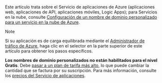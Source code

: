 Este artículo trata sobre el Servicio de aplicaciones de Azure (aplicaciones web, aplicaciones de API, aplicaciones móviles, Logic Apps); para Servicios en la nube, consulte [Configuración de un nombre de dominio personalizado para un servicio en la nube de Azure](../articles/cloud-services/cloud-services-custom-domain-name.md).

> [!NOTE]
> Si su aplicación es de carga equilibrada mediante el [Administrador de tráfico de Azure](https://azure.microsoft.com/services/traffic-manager/), haga clic en el selector en la parte superior de este artículo para obtener los pasos específicos.
> 
> **Los nombres de dominio personalizados no están habilitados para el nivel Gratis**. Debe [pasar a un plan de tarifa más alto](../articles/app-service-web/web-sites-scale.md), lo que puede cambiar la cantidad que se factura por su suscripción. Para más información, consulte los [precios del Servicio de aplicaciones](https://azure.microsoft.com/pricing/details/app-service/).
> 
> 

<!---HONumber=AcomDC_0727_2016-->
